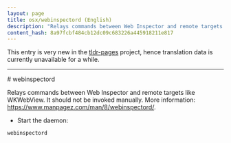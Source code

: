 ```yaml
---
layout: page
title: osx/webinspectord (English)
description: "Relays commands between Web Inspector and remote targets like WKWebView."
content_hash: 8a97fcbf484cb12dc09c683226a445918211e817
---
```


This entry is very new in the [tldr-pages](https://github.com/tldr-pages/tldr) project, hence translation data is currently unavailable for a while.

<hr># webinspectord

Relays commands between Web Inspector and remote targets like WKWebView.
It should not be invoked manually.
More information: <https://www.manpagez.com/man/8/webinspectord/>.

- Start the daemon:

`webinspectord`
